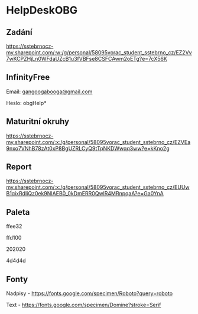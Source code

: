 # HelpDeskOBG

## Zadání
https://sstebrnocz-my.sharepoint.com/:w:/g/personal/58095vorac_student_sstebrno_cz/EZ2Vv7wKCPZHjLn0WFdaUZcB1u3fVBFse8CSFCAwm2oETg?e=7cX56K

## InfinityFree
Email: gangoogabooga@gmail.com
  
Heslo: obgHelp*

## Maturitní okruhy
https://sstebrnocz-my.sharepoint.com/:x:/g/personal/58095vorac_student_sstebrno_cz/EZVEa9nxo7VNhB78zAt0xP8BgUZRLCyQ9tTpNKDWwqq3ww?e=kKno2g

## Report
https://sstebrnocz-my.sharepoint.com/:x:/g/personal/58095vorac_student_sstebrno_cz/EUUwB1qixRdIiQz0ek9NIAEB0_0kDmERR0QwlR4MRnpqaA?e=Ga0YnA

## Paleta
ffee32

ffd100

202020

4d4d4d

## Fonty
Nadpisy - https://fonts.google.com/specimen/Roboto?query=roboto

Text - https://fonts.google.com/specimen/Domine?stroke=Serif
